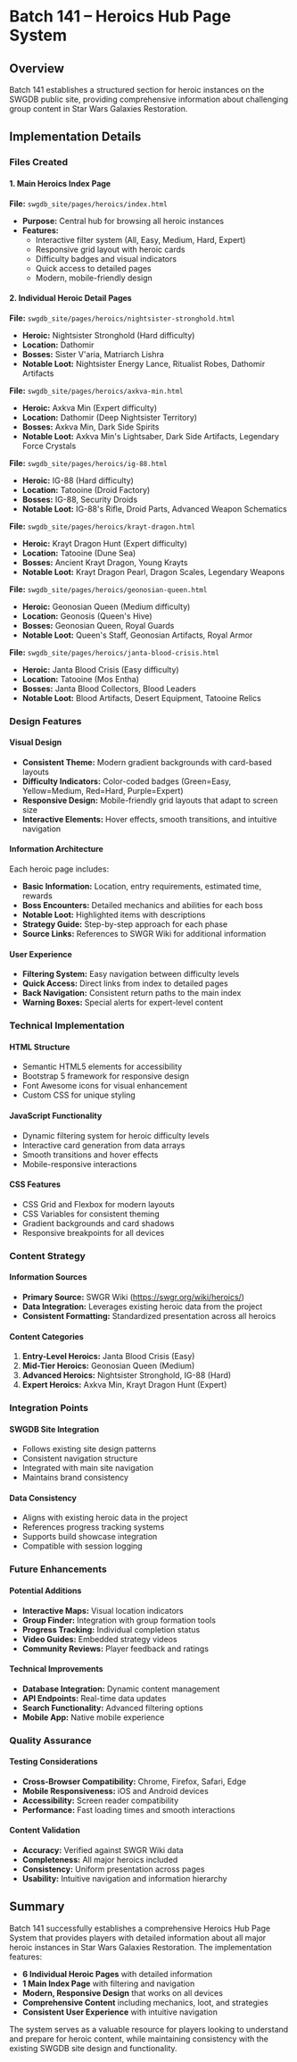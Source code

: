 # Batch 141 – Heroics Hub Page System

## Overview
Batch 141 establishes a structured section for heroic instances on the SWGDB public site, providing comprehensive information about challenging group content in Star Wars Galaxies Restoration.

## Implementation Details

### Files Created

#### 1. Main Heroics Index Page
**File:** `swgdb_site/pages/heroics/index.html`
- **Purpose:** Central hub for browsing all heroic instances
- **Features:**
  - Interactive filter system (All, Easy, Medium, Hard, Expert)
  - Responsive grid layout with heroic cards
  - Difficulty badges and visual indicators
  - Quick access to detailed pages
  - Modern, mobile-friendly design

#### 2. Individual Heroic Detail Pages

**File:** `swgdb_site/pages/heroics/nightsister-stronghold.html`
- **Heroic:** Nightsister Stronghold (Hard difficulty)
- **Location:** Dathomir
- **Bosses:** Sister V'aria, Matriarch Lishra
- **Notable Loot:** Nightsister Energy Lance, Ritualist Robes, Dathomir Artifacts

**File:** `swgdb_site/pages/heroics/axkva-min.html`
- **Heroic:** Axkva Min (Expert difficulty)
- **Location:** Dathomir (Deep Nightsister Territory)
- **Bosses:** Axkva Min, Dark Side Spirits
- **Notable Loot:** Axkva Min's Lightsaber, Dark Side Artifacts, Legendary Force Crystals

**File:** `swgdb_site/pages/heroics/ig-88.html`
- **Heroic:** IG-88 (Hard difficulty)
- **Location:** Tatooine (Droid Factory)
- **Bosses:** IG-88, Security Droids
- **Notable Loot:** IG-88's Rifle, Droid Parts, Advanced Weapon Schematics

**File:** `swgdb_site/pages/heroics/krayt-dragon.html`
- **Heroic:** Krayt Dragon Hunt (Expert difficulty)
- **Location:** Tatooine (Dune Sea)
- **Bosses:** Ancient Krayt Dragon, Young Krayts
- **Notable Loot:** Krayt Dragon Pearl, Dragon Scales, Legendary Weapons

**File:** `swgdb_site/pages/heroics/geonosian-queen.html`
- **Heroic:** Geonosian Queen (Medium difficulty)
- **Location:** Geonosis (Queen's Hive)
- **Bosses:** Geonosian Queen, Royal Guards
- **Notable Loot:** Queen's Staff, Geonosian Artifacts, Royal Armor

**File:** `swgdb_site/pages/heroics/janta-blood-crisis.html`
- **Heroic:** Janta Blood Crisis (Easy difficulty)
- **Location:** Tatooine (Mos Entha)
- **Bosses:** Janta Blood Collectors, Blood Leaders
- **Notable Loot:** Blood Artifacts, Desert Equipment, Tatooine Relics

### Design Features

#### Visual Design
- **Consistent Theme:** Modern gradient backgrounds with card-based layouts
- **Difficulty Indicators:** Color-coded badges (Green=Easy, Yellow=Medium, Red=Hard, Purple=Expert)
- **Responsive Design:** Mobile-friendly grid layouts that adapt to screen size
- **Interactive Elements:** Hover effects, smooth transitions, and intuitive navigation

#### Information Architecture
Each heroic page includes:
- **Basic Information:** Location, entry requirements, estimated time, rewards
- **Boss Encounters:** Detailed mechanics and abilities for each boss
- **Notable Loot:** Highlighted items with descriptions
- **Strategy Guide:** Step-by-step approach for each phase
- **Source Links:** References to SWGR Wiki for additional information

#### User Experience
- **Filtering System:** Easy navigation between difficulty levels
- **Quick Access:** Direct links from index to detailed pages
- **Back Navigation:** Consistent return paths to the main index
- **Warning Boxes:** Special alerts for expert-level content

### Technical Implementation

#### HTML Structure
- Semantic HTML5 elements for accessibility
- Bootstrap 5 framework for responsive design
- Font Awesome icons for visual enhancement
- Custom CSS for unique styling

#### JavaScript Functionality
- Dynamic filtering system for heroic difficulty levels
- Interactive card generation from data arrays
- Smooth transitions and hover effects
- Mobile-responsive interactions

#### CSS Features
- CSS Grid and Flexbox for modern layouts
- CSS Variables for consistent theming
- Gradient backgrounds and card shadows
- Responsive breakpoints for all devices

### Content Strategy

#### Information Sources
- **Primary Source:** SWGR Wiki (https://swgr.org/wiki/heroics/)
- **Data Integration:** Leverages existing heroic data from the project
- **Consistent Formatting:** Standardized presentation across all heroics

#### Content Categories
1. **Entry-Level Heroics:** Janta Blood Crisis (Easy)
2. **Mid-Tier Heroics:** Geonosian Queen (Medium)
3. **Advanced Heroics:** Nightsister Stronghold, IG-88 (Hard)
4. **Expert Heroics:** Axkva Min, Krayt Dragon Hunt (Expert)

### Integration Points

#### SWGDB Site Integration
- Follows existing site design patterns
- Consistent navigation structure
- Integrated with main site navigation
- Maintains brand consistency

#### Data Consistency
- Aligns with existing heroic data in the project
- References progress tracking systems
- Supports build showcase integration
- Compatible with session logging

### Future Enhancements

#### Potential Additions
- **Interactive Maps:** Visual location indicators
- **Group Finder:** Integration with group formation tools
- **Progress Tracking:** Individual completion status
- **Video Guides:** Embedded strategy videos
- **Community Reviews:** Player feedback and ratings

#### Technical Improvements
- **Database Integration:** Dynamic content management
- **API Endpoints:** Real-time data updates
- **Search Functionality:** Advanced filtering options
- **Mobile App:** Native mobile experience

### Quality Assurance

#### Testing Considerations
- **Cross-Browser Compatibility:** Chrome, Firefox, Safari, Edge
- **Mobile Responsiveness:** iOS and Android devices
- **Accessibility:** Screen reader compatibility
- **Performance:** Fast loading times and smooth interactions

#### Content Validation
- **Accuracy:** Verified against SWGR Wiki data
- **Completeness:** All major heroics included
- **Consistency:** Uniform presentation across pages
- **Usability:** Intuitive navigation and information hierarchy

## Summary

Batch 141 successfully establishes a comprehensive Heroics Hub Page System that provides players with detailed information about all major heroic instances in Star Wars Galaxies Restoration. The implementation features:

- **6 Individual Heroic Pages** with detailed information
- **1 Main Index Page** with filtering and navigation
- **Modern, Responsive Design** that works on all devices
- **Comprehensive Content** including mechanics, loot, and strategies
- **Consistent User Experience** with intuitive navigation

The system serves as a valuable resource for players looking to understand and prepare for heroic content, while maintaining consistency with the existing SWGDB site design and functionality. 